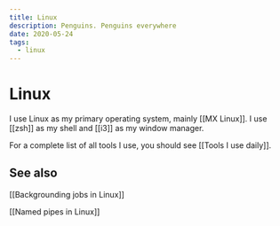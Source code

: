 ```yaml
---
title: Linux
description: Penguins. Penguins everywhere
date: 2020-05-24
tags:
  - linux
---
```


# Linux
I use Linux as my primary operating system, mainly [[MX Linux]]. I use [[zsh]] as my shell and [[i3]] as my window manager.

For a complete list of all tools I use, you should see [[Tools I use daily]].

## See also

[[Backgrounding jobs in Linux]]

[[Named pipes in Linux]]
